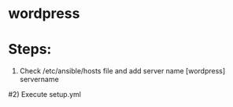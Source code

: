 # wordpress
# Steps:
1) Check /etc/ansible/hosts file and add server name 
[wordpress]
servername

#2) Execute setup.yml 

